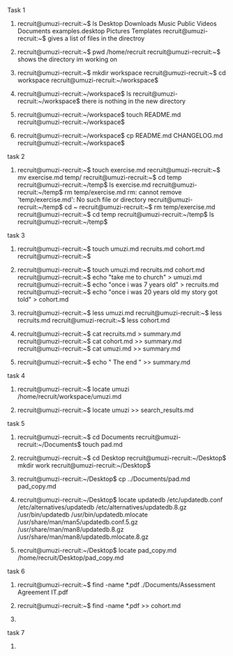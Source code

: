 Task 1

1)	recruit@umuzi-recruit:~$ ls
	Desktop    Downloads         Music     Public     Videos
	Documents  examples.desktop  Pictures  Templates
	recruit@umuzi-recruit:~$ 
	gives a list of files in the directroy

2)	recruit@umuzi-recruit:~$ pwd
	/home/recruit
	recruit@umuzi-recruit:~$ 
	shows the directory im working on

3)	recruit@umuzi-recruit:~$ mkdir workspace
	recruit@umuzi-recruit:~$ cd workspace
	recruit@umuzi-recruit:~/workspace$ 

4)	recruit@umuzi-recruit:~/workspace$ ls
	recruit@umuzi-recruit:~/workspace$ 
	there is nothing in the new directory

5)	recruit@umuzi-recruit:~/workspace$ touch README.md
	recruit@umuzi-recruit:~/workspace$ 

6)	recruit@umuzi-recruit:~/workspace$ cp README.md CHANGELOG.md
	recruit@umuzi-recruit:~/workspace$ 

task 2

1)	recruit@umuzi-recruit:~$ touch exercise.md
	recruit@umuzi-recruit:~$ mv exercise.md temp/
	recruit@umuzi-recruit:~$ cd temp
	recruit@umuzi-recruit:~/temp$ ls
	exercise.md
	recruit@umuzi-recruit:~/temp$ rm temp/exercise.md
	rm: cannot remove 'temp/exercise.md': No such file or directory
	recruit@umuzi-recruit:~/temp$ cd ~
	recruit@umuzi-recruit:~$ rm temp/exercise.md
	recruit@umuzi-recruit:~$ cd temp
	recruit@umuzi-recruit:~/temp$ ls
	recruit@umuzi-recruit:~/temp$ 

task 3

1)	recruit@umuzi-recruit:~$ touch umuzi.md recruits.md cohort.md
	recruit@umuzi-recruit:~$ 

2)	recruit@umuzi-recruit:~$ touch umuzi.md recruits.md cohort.md
	recruit@umuzi-recruit:~$ echo "take me to church" > umuzi.md
	recruit@umuzi-recruit:~$ echo "once i was 7 years old" > recruits.md
	recruit@umuzi-recruit:~$ echo "once i was 20 years old my story got told" > cohort.md

3)	recruit@umuzi-recruit:~$ less umuzi.md
	recruit@umuzi-recruit:~$ less recruits.md
	recruit@umuzi-recruit:~$ less cohort.md

4)	recruit@umuzi-recruit:~$ cat recruits.md > summary.md
	recruit@umuzi-recruit:~$ cat cohort.md >> summary.md
	recruit@umuzi-recruit:~$ cat umuzi.md >> summary.md

5)	recruit@umuzi-recruit:~$ echo " The end " >> summary.md


task 4

1)	recruit@umuzi-recruit:~$ locate umuzi
	/home/recruit/workspace/umuzi.md

2)	recruit@umuzi-recruit:~$ locate umuzi >> search_results.md


task 5

1)	recruit@umuzi-recruit:~$ cd Documents
	recruit@umuzi-recruit:~/Documents$ touch pad.md

2)	recruit@umuzi-recruit:~$ cd Desktop
	recruit@umuzi-recruit:~/Desktop$ mkdir work
	recruit@umuzi-recruit:~/Desktop$ 

3)	recruit@umuzi-recruit:~/Desktop$ cp ../Documents/pad.md pad_copy.md

4)	recruit@umuzi-recruit:~/Desktop$ locate updatedb
	/etc/updatedb.conf
	/etc/alternatives/updatedb
	/etc/alternatives/updatedb.8.gz
	/usr/bin/updatedb
	/usr/bin/updatedb.mlocate
	/usr/share/man/man5/updatedb.conf.5.gz
	/usr/share/man/man8/updatedb.8.gz
	/usr/share/man/man8/updatedb.mlocate.8.gz

5)	recruit@umuzi-recruit:~/Desktop$ locate pad_copy.md
	/home/recruit/Desktop/pad_copy.md

task 6

1)	recruit@umuzi-recruit:~$ find -name *.pdf
	./Documents/Assessment Agreement IT.pdf

2)	recruit@umuzi-recruit:~$ find -name *.pdf >> cohort.md

3)

task 7

1)	
